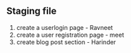 ## Staging file 



1. create a userlogin page - Ravneet 
2. create a user registration page - meet 
3. create blog post section - Harinder